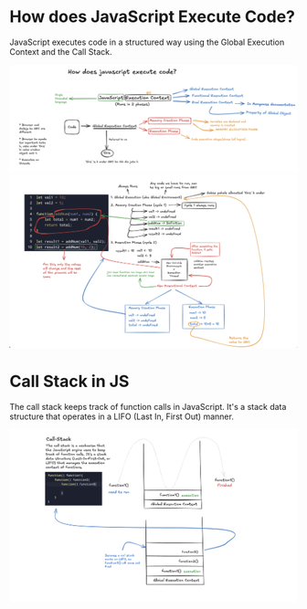 # How does JavaScript Execute Code?

JavaScript executes code in a structured way using the Global Execution Context and the Call Stack.

![Code Execution in JS](images/JSCodeExecution.png)
![Working of Code in JS](images/Process.png)

# Call Stack in JS

The call stack keeps track of function calls in JavaScript. It's a stack data structure that operates in a LIFO (Last In, First Out) manner.

![Call Stack in JS](images/callStack.png)
